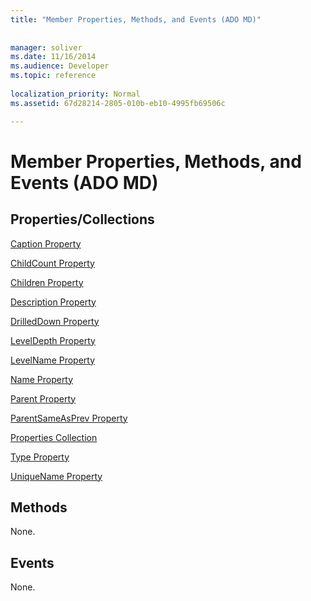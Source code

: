 ```yaml
---
title: "Member Properties, Methods, and Events (ADO MD)"
 
 
manager: soliver
ms.date: 11/16/2014
ms.audience: Developer
ms.topic: reference
  
localization_priority: Normal
ms.assetid: 67d28214-2805-010b-eb10-4995fb69506c

---
```


# Member Properties, Methods, and Events (ADO MD)

## Properties/Collections

[Caption Property](caption-property-ado-md.md)
  
[ChildCount Property](childcount-property-ado-md.md)
  
[Children Property](children-property-ado-md.md)
  
[Description Property](description-property-ado-md.md)
  
[DrilledDown Property](drilleddown-property-ado-md.md)
  
[LevelDepth Property](leveldepth-property-ado-md.md)
  
[LevelName Property](levelname-property-ado-md.md)
  
[Name Property](name-property-ado-md.md)
  
[Parent Property](parent-property-ado-md.md)
  
[ParentSameAsPrev Property](parentsameasprev-property-ado-md.md)
  
[Properties Collection](properties-collection-ado.md)
  
[Type Property](type-property-ado-md.md)
  
[UniqueName Property](uniquename-property-ado-md.md)
  
## Methods

None.
  
## Events

None.
  

